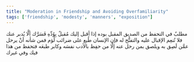 ```yaml
---
title: "Moderation in Friendship and Avoiding Overfamiliarity"
tags: ['friendship', 'modesty', 'manners', "exposition"]
---
```


 مطلبٌ في التحفظ من الصديق المقبل بوده إذا أقبل إليك مُقبلٌ بِوُدِّهِ فَسَرَّك ألَّا يُدبر عنك فلا تُنعِم الإقبال عليه والتفتُّح له فإن الإنسان طُبع على ضرائب لُؤم فمن شأنه أنْ يرحل عمَّن لَصِق به ويلصق بمن رحل عنه إلَّا من حفِظ بالأدب نفسَه وكابر طبعَه  فتحفظ من هذا فيك وفي غيرك
